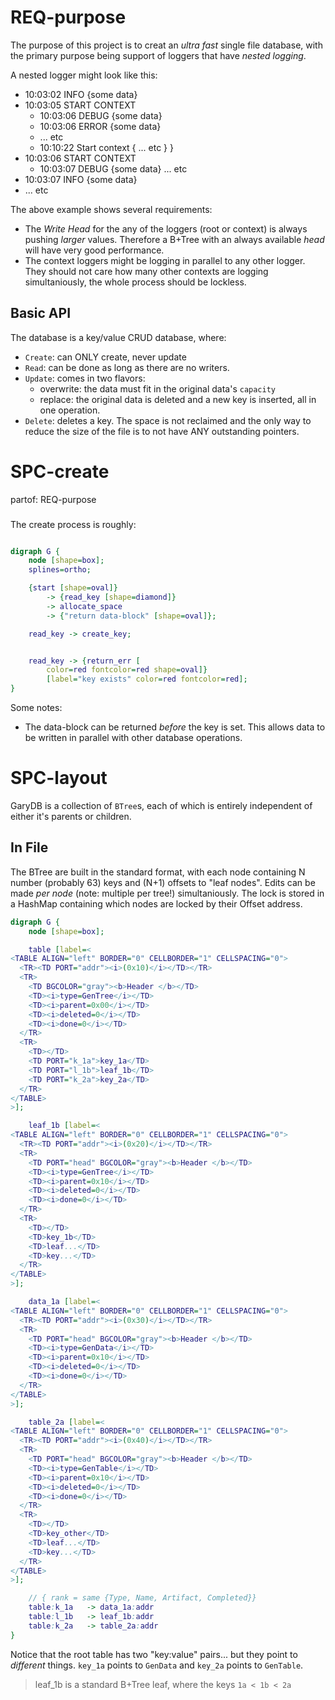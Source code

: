 # REQ-purpose
The purpose of this project is to creat an _ultra fast_ single file database,
with the primary purpose being support of loggers that have _nested logging_.

A nested logger might look like this:

- 10:03:02 INFO {some data}
- 10:03:05 START CONTEXT
    - 10:03:06 DEBUG {some data}
    - 10:03:06 ERROR {some data}
    - ... etc
    - 10:10:22 Start context {
        ... etc
    }
}
- 10:03:06 START CONTEXT
    - 10:03:07 DEBUG {some data}
    ... etc
- 10:03:07 INFO {some data}
- ... etc


The above example shows several requirements:
- The _Write Head_ for the any of the loggers (root or context) is always
  pushing _larger_ values. Therefore a B+Tree with an always available _head_
  will have very good performance.
- The context loggers might be logging in parallel to any other logger.  They
  should not care how many other contexts are logging simultaniously, the whole
  process should be lockless.

## Basic API

The database is a key/value CRUD database, where:
- `Create`: can ONLY create, never update
- `Read`: can be done as long as there are no writers.
- `Update`: comes in two flavors:
  - overwrite: the data must fit in the original data's `capacity`
  - replace: the original data is deleted and a new key is inserted, all in one
    operation.
- `Delete`: deletes a key. The space is not reclaimed and the only way to
  reduce the size of the file is to not have ANY outstanding pointers.

# SPC-create
partof: REQ-purpose
###
The create process is roughly:

```dot

digraph G {
    node [shape=box];
    splines=ortho;

    {start [shape=oval]}
        -> {read_key [shape=diamond]}
        -> allocate_space
        -> {"return data-block" [shape=oval]};

    read_key -> create_key;


    read_key -> {return_err [
        color=red fontcolor=red shape=oval]}
        [label="key exists" color=red fontcolor=red];
}
```

Some notes:
- The data-block can be returned *before* the key is set.
  This allows data to be written in parallel with other
  database operations.

# SPC-layout
GaryDB is a collection of `BTree`s, each of which is entirely independent
of either it's parents or children.

## In File
The BTree are built in the standard format, with each node containing N number
(probably 63) keys and (N+1) offsets to "leaf nodes".  Edits can be made *per
node* (note: multiple per tree!) simultaniously. The lock is stored in a
HashMap containing which nodes are locked by their Offset address.

```dot
digraph G {
    node [shape=box];

    table [label=<
<TABLE ALIGN="left" BORDER="0" CELLBORDER="1" CELLSPACING="0">
  <TR><TD PORT="addr"><i>(0x10)</i></TD></TR>
  <TR>
    <TD BGCOLOR="gray"><b>Header </b></TD>
    <TD><i>type=GenTree</i></TD>
    <TD><i>parent=0x00</i></TD>
    <TD><i>deleted=0</i></TD>
    <TD><i>done=0</i></TD>
  </TR>
  <TR>
    <TD></TD>
    <TD PORT="k_1a">key_1a</TD>
    <TD PORT="l_1b">leaf_1b</TD>
    <TD PORT="k_2a">key_2a</TD>
  </TR>
</TABLE>
>];

    leaf_1b [label=<
<TABLE ALIGN="left" BORDER="0" CELLBORDER="1" CELLSPACING="0">
  <TR><TD PORT="addr"><i>(0x20)</i></TD></TR>
  <TR>
    <TD PORT="head" BGCOLOR="gray"><b>Header </b></TD>
    <TD><i>type=GenTree</i></TD>
    <TD><i>parent=0x10</i></TD>
    <TD><i>deleted=0</i></TD>
    <TD><i>done=0</i></TD>
  </TR>
  <TR>
    <TD></TD>
    <TD>key_1b</TD>
    <TD>leaf...</TD>
    <TD>key...</TD>
  </TR>
</TABLE>
>];

    data_1a [label=<
<TABLE ALIGN="left" BORDER="0" CELLBORDER="1" CELLSPACING="0">
  <TR><TD PORT="addr"><i>(0x30)</i></TD></TR>
  <TR>
    <TD PORT="head" BGCOLOR="gray"><b>Header </b></TD>
    <TD><i>type=GenData</i></TD>
    <TD><i>parent=0x10</i></TD>
    <TD><i>deleted=0</i></TD>
    <TD><i>done=0</i></TD>
  </TR>
</TABLE>
>];

    table_2a [label=<
<TABLE ALIGN="left" BORDER="0" CELLBORDER="1" CELLSPACING="0">
  <TR><TD PORT="addr"><i>(0x40)</i></TD></TR>
  <TR>
    <TD PORT="head" BGCOLOR="gray"><b>Header </b></TD>
    <TD><i>type=GenTable</i></TD>
    <TD><i>parent=0x10</i></TD>
    <TD><i>deleted=0</i></TD>
    <TD><i>done=0</i></TD>
  </TR>
  <TR>
    <TD></TD>
    <TD>key_other</TD>
    <TD>leaf...</TD>
    <TD>key...</TD>
  </TR>
</TABLE>
>];

    // { rank = same {Type, Name, Artifact, Completed}}
    table:k_1a   -> data_1a:addr
    table:l_1b   -> leaf_1b:addr
    table:k_2a   -> table_2a:addr
}
```

Notice that the root table has two "key:value" pairs... but they point to
*different* things. `key_1a` points to `GenData` and `key_2a` points to
`GenTable`.

> leaf_1b is a standard B+Tree leaf, where the keys `1a < 1b < 2a`


